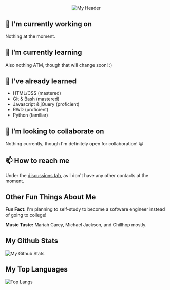 <p align="center">
  <img src="https://user-images.githubusercontent.com/76709163/155404346-3215a0ed-61c0-425d-8d39-ee6a6f310978.png" alt="My Header">
</p>

## 🔭 I'm currently working on
Nothing at the moment.

## 🌱 I’m currently learning
Also nothing ATM, though that will change soon! :)

## 🌳 I've already learned
- HTML/CSS (mastered)
- Git & Bash (mastered)
- Javascript & jQuery (proficient)
- RWD (proficient)
- Python (familiar)

## 👯 I’m looking to collaborate on
Nothing currently, though I'm definitely open for collaboration! 😀

## 📫 How to reach me
Under the [discussions tab](https://github.com/FireBreather65/FireBreather65/discussions), as I don't have any other contacts at the moment.

## Other Fun Things About Me

<p><b>Fun Fact:</b> I'm planning to self-study to become a software engineer instead of going to college!</p>

<p><b>Music Taste:</b> Mariah Carey, Michael Jackson, and Chillhop mostly.</p>

## My Github Stats

![My Github Stats](https://github-readme-stats.vercel.app/api?username=firebreather65)

## My Top Languages

![Top Langs](https://github-readme-stats.vercel.app/api/top-langs/?username=firebreather65)
